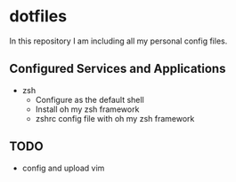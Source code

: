 # dotfiles

In this repository I am including all my personal config files.

## Configured Services and Applications

* zsh
    * Configure as the default shell
    * Install oh my zsh framework
    * zshrc config file with oh my zsh framework

## TODO

* config and upload vim

